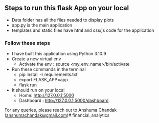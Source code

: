 ## Steps to run this flask App on your local
- Data folder has all the files needed to display plots
- app.py is the main application
- templates and static files have html and css/js code for the application
### Follow these steps
- I have built this application using Python 3.10.9
- Create a new virtual env
  - Activate the env : source <my_env_name>/bin/activate 
- Run these commands in the terminal 
  - pip install -r requirements.txt 
  - export FLASK_APP=app 
  - flask run 
- It should run on your local
  - Home: http://127.0.0.1:5000
  - Dashboard : http://127.0.0.1:5000/dashboard

For any queries, please reach out to Anshuma Chandak (anshumachandak@gmail.com)# financial_analytics
